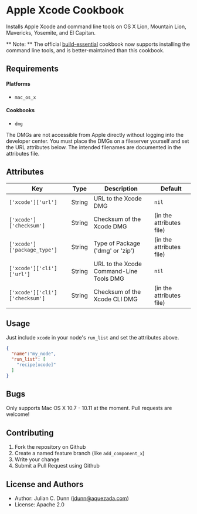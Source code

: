 Apple Xcode Cookbook
==============

Installs Apple Xcode and command line tools on OS X Lion, Mountain Lion, Mavericks, Yosemite, and El Capitan.

** Note: ** The official [build-essential](https://supermarket.chef.io/cookbooks/build-essential) cookbook now supports installing the command line tools, and is better-maintained than this cookbook.

Requirements
------------

#### Platforms

* `mac_os_x`

#### Cookbooks

* `dmg`

The DMGs are not accessible from Apple directly without logging into the developer center.
You must place the DMGs on a fileserver yourself and set the URL attributes below.
The intended filenames are documented in the attributes file.

Attributes
----------

| Key                            | Type   | Description                             | Default                  |
|--------------------------------|--------|-----------------------------------------|--------------------------|
| `['xcode']['url']`             | String | URL to the Xcode DMG                    | `nil`                    |
| `['xcode']['checksum']`        | String | Checksum of the Xcode DMG               | (in the attributes file) |
| `['xcode']['package_type']`    | String | Type of Package ('dmg' or 'zip')        | (in the attributes file) |
| `['xcode']['cli']['url']`      | String | URL to the Xcode Command-Line Tools DMG | `nil`                    |
| `['xcode']['cli']['checksum']` | String | Checksum of the Xcode CLI DMG           | (in the attributes file) |

Usage
-----

Just include `xcode` in your node's `run_list` and set the attributes above.

```json
{
  "name":"my_node",
  "run_list": [
    "recipe[xcode]"
  ]
}
```

Bugs
----

Only supports Mac OS X 10.7 - 10.11 at the moment. Pull requests are welcome!

Contributing
------------

1. Fork the repository on Github
2. Create a named feature branch (like `add_component_x`)
3. Write your change
4. Submit a Pull Request using Github

License and Authors
-------------------

* Author: Julian C. Dunn (<jdunn@aquezada.com>)
* License: Apache 2.0
